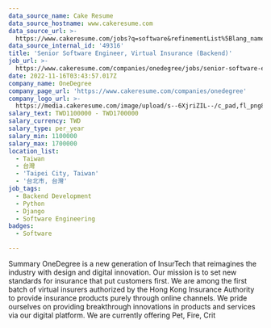 ```yaml
---
data_source_name: Cake Resume
data_source_hostname: www.cakeresume.com
data_source_url: >-
  https://www.cakeresume.com/jobs?q=software&refinementList%5Blang_name%5D%5B0%5D=English&refinementList%5Bsalary_type%5D=per_year&range%5Bsalary_range%5D%5Bmin%5D=1000000&page=2
data_source_internal_id: '49316'
title: 'Senior Software Engineer, Virtual Insurance (Backend)'
job_url: >-
  https://www.cakeresume.com/companies/onedegree/jobs/senior-software-engineer-virtual-insurance-backend
date: 2022-11-16T03:43:57.017Z
company_name: OneDegree
company_page_url: 'https://www.cakeresume.com/companies/onedegree'
company_logo_url: >-
  https://media.cakeresume.com/image/upload/s--6XjriZIL--/c_pad,fl_png8,h_200,w_200/v1642045226/dn9ctblwuesbjr2edfkx.png
salary_text: TWD1100000 - TWD1700000
salary_currency: TWD
salary_type: per_year
salary_min: 1100000
salary_max: 1700000
location_list:
  - Taiwan
  - 台灣
  - 'Taipei City, Taiwan'
  - '台北市, 台灣'
job_tags:
  - Backend Development
  - Python
  - Django
  - Software Engineering
badges:
  - Software

---
```


Summary OneDegree is a new generation of InsurTech that reimagines the industry with design and digital innovation. Our mission is to set new standards for insurance that put customers first. We are among the first batch of virtual insurers authorized by the Hong Kong Insurance Authority to provide insurance products purely through online channels. We pride ourselves on providing breakthrough innovations in products and services via our digital platform. We are currently offering Pet, Fire, Crit